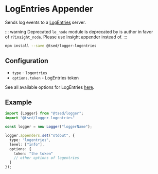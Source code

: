 # LogEntries Appender

<Banner src="/logentries.svg" height="120" href="https://logentries.com/"></Banner>

Sends log events to a [LogEntries](https://logentries.com/) server.

::: warning Deprecated
`le_node` module is deprecated by is author in favor of `r7insight_node`.
Please use [Insight appender](/appenders/insight.md) instead of.
:::

```bash
npm install --save @tsed/logger-logentries
```

## Configuration

* `type` - `logentries`
* `options.token` - LogEntries token

See all available options for LogEntries [here](https://www.npmjs.com/package/le_node).

## Example

```typescript
import {Logger} from "@tsed/logger";
import "@tsed/logger-logentries"

const logger = new Logger("loggerName");

logger.appenders.set("stdout", {
  type: "logentries",
  level: ["info"],
  options: {
    token: "the token"
    // other options of logentries
  }
});
```
